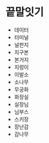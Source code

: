# 끝말잇기

* 데이터 
* 터미널 
* 널판지
* 지구본
* 본거지
* 지렁이
* 이발소
* 소나무
* 무궁화
* 화장실
* 실장님
* 님부스
* 스키장
* 장난감
* 감나무
